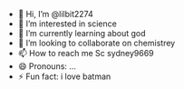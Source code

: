 - 👋 Hi, I’m @lilbit2274
- 👀 I’m interested in science
- 🌱 I’m currently learning about god
- 💞️ I’m looking to collaborate on chemistrey
- 📫 How to reach me Sc sydney9669
- 😄 Pronouns: ...
- ⚡ Fun fact: i love batman

<!---
lilbit2274/lilbit2274 is a ✨ special ✨ repository because its `README.md` (this file) appears on your GitHub profile.
You can click the Preview link to take a look at your changes.
--->
